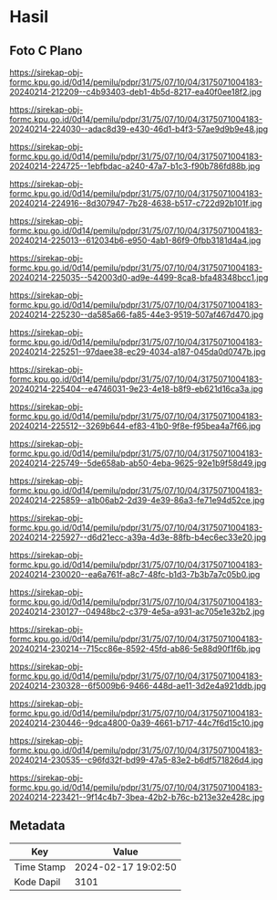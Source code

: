 # Hasil

## Foto C Plano

https://sirekap-obj-formc.kpu.go.id/0d14/pemilu/pdpr/31/75/07/10/04/3175071004183-20240214-212209--c4b93403-deb1-4b5d-8217-ea40f0ee18f2.jpg

https://sirekap-obj-formc.kpu.go.id/0d14/pemilu/pdpr/31/75/07/10/04/3175071004183-20240214-224030--adac8d39-e430-46d1-b4f3-57ae9d9b9e48.jpg

https://sirekap-obj-formc.kpu.go.id/0d14/pemilu/pdpr/31/75/07/10/04/3175071004183-20240214-224725--1ebfbdac-a240-47a7-b1c3-f90b786fd88b.jpg

https://sirekap-obj-formc.kpu.go.id/0d14/pemilu/pdpr/31/75/07/10/04/3175071004183-20240214-224916--8d307947-7b28-4638-b517-c722d92b101f.jpg

https://sirekap-obj-formc.kpu.go.id/0d14/pemilu/pdpr/31/75/07/10/04/3175071004183-20240214-225013--612034b6-e950-4ab1-86f9-0fbb3181d4a4.jpg

https://sirekap-obj-formc.kpu.go.id/0d14/pemilu/pdpr/31/75/07/10/04/3175071004183-20240214-225035--542003d0-ad9e-4499-8ca8-bfa48348bcc1.jpg

https://sirekap-obj-formc.kpu.go.id/0d14/pemilu/pdpr/31/75/07/10/04/3175071004183-20240214-225230--da585a66-fa85-44e3-9519-507af467d470.jpg

https://sirekap-obj-formc.kpu.go.id/0d14/pemilu/pdpr/31/75/07/10/04/3175071004183-20240214-225251--97daee38-ec29-4034-a187-045da0d0747b.jpg

https://sirekap-obj-formc.kpu.go.id/0d14/pemilu/pdpr/31/75/07/10/04/3175071004183-20240214-225404--e4746031-9e23-4e18-b8f9-eb621d16ca3a.jpg

https://sirekap-obj-formc.kpu.go.id/0d14/pemilu/pdpr/31/75/07/10/04/3175071004183-20240214-225512--3269b644-ef83-41b0-9f8e-f95bea4a7f66.jpg

https://sirekap-obj-formc.kpu.go.id/0d14/pemilu/pdpr/31/75/07/10/04/3175071004183-20240214-225749--5de658ab-ab50-4eba-9625-92e1b9f58d49.jpg

https://sirekap-obj-formc.kpu.go.id/0d14/pemilu/pdpr/31/75/07/10/04/3175071004183-20240214-225859--a1b06ab2-2d39-4e39-86a3-fe71e94d52ce.jpg

https://sirekap-obj-formc.kpu.go.id/0d14/pemilu/pdpr/31/75/07/10/04/3175071004183-20240214-225927--d6d21ecc-a39a-4d3e-88fb-b4ec6ec33e20.jpg

https://sirekap-obj-formc.kpu.go.id/0d14/pemilu/pdpr/31/75/07/10/04/3175071004183-20240214-230020--ea6a761f-a8c7-48fc-b1d3-7b3b7a7c05b0.jpg

https://sirekap-obj-formc.kpu.go.id/0d14/pemilu/pdpr/31/75/07/10/04/3175071004183-20240214-230127--04948bc2-c379-4e5a-a931-ac705e1e32b2.jpg

https://sirekap-obj-formc.kpu.go.id/0d14/pemilu/pdpr/31/75/07/10/04/3175071004183-20240214-230214--715cc86e-8592-45fd-ab86-5e88d90f1f6b.jpg

https://sirekap-obj-formc.kpu.go.id/0d14/pemilu/pdpr/31/75/07/10/04/3175071004183-20240214-230328--6f5009b6-9466-448d-ae11-3d2e4a921ddb.jpg

https://sirekap-obj-formc.kpu.go.id/0d14/pemilu/pdpr/31/75/07/10/04/3175071004183-20240214-230446--9dca4800-0a39-4661-b717-44c7f6d15c10.jpg

https://sirekap-obj-formc.kpu.go.id/0d14/pemilu/pdpr/31/75/07/10/04/3175071004183-20240214-230535--c96fd32f-bd99-47a5-83e2-b6df571826d4.jpg

https://sirekap-obj-formc.kpu.go.id/0d14/pemilu/pdpr/31/75/07/10/04/3175071004183-20240214-223421--9f14c4b7-3bea-42b2-b76c-b213e32e428c.jpg


## Metadata

| Key        | Value               |
| ---------- | ------------------- |
| Time Stamp | 2024-02-17 19:02:50 |
| Kode Dapil | 3101                |



